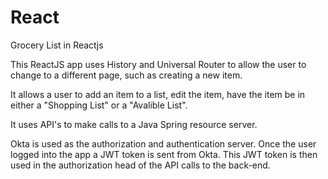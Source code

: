 # React
Grocery List in Reactjs

This ReactJS app uses History and Universal Router to allow the user to change to a different page, such as creating a new item.

It allows a user to add an item to a list, edit the item, have the item be in either a "Shopping List" or a "Avalible List". 

It uses API's to make calls to a Java Spring resource server.

Okta is used as the authorization and authentication server. Once the user logged into the app a JWT token is sent from Okta. This JWT token is then used in the authorization head of the API calls to the back-end.

